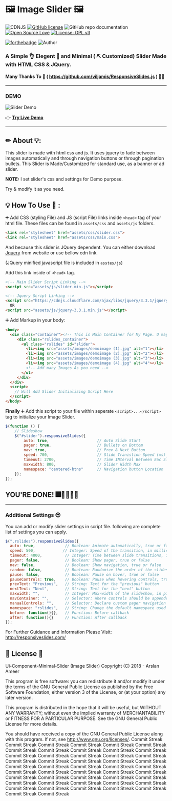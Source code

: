# 🖼 Image Slider 🖼 
![CDNJS](https://img.shields.io/cdnjs/v/jquery.svg)
[![GitHub license](https://img.shields.io/github/license/ArslanAmeer/Ui-Component-Minimal-Slider.svg)](https://github.com/ArslanAmeer/Ui-Component-Minimal-Slider/blob/master/LICENSE)
![GitHub repo documentation](https://img.shields.io/badge/Documentation-Proper-brightgreen.svg)
[![Open Source Love](https://badges.frapsoft.com/os/v1/open-source.png?v=103)](https://github.com/ellerbrock/open-source-badges/)
[![License: GPL v3](https://img.shields.io/badge/License-GPL%20v3-blue.svg)](https://www.gnu.org/licenses/gpl-3.0)

[![forthebadge](https://forthebadge.com/images/badges/built-with-love.svg)](https://forthebadge.com)
![Author](https://img.shields.io/badge/Author-Arslan_Ameer-lightgrey.svg)

### A Simple 👌 Elegent 💎 and Minimal  ( ⛏ Customized) Slider Made with HTML CSS &amp; JQuery. 
#### Many Thanks To 🙏 ( https://github.com/viljamis/ResponsiveSlides.js ) 🙇‍♂️
---
### DEMO 

![Slider Demo](assets/images/demo.gif "Responsive Slider")

👉 **[Try Live Demo](https://arslanameer.github.io/Ui-Component-Minimal-Slider/)**

---
## ✏ About 💡:

This slider is made with html css and js. It uses jquery to fade between images automatically and through navigation buttons
or through pagination bullets.
This Slider is Made/Customized for standard use, as a banner or ad slider. 

**NOTE:** I set slider's css and settings for Demo purpose.

Try & modify it as you need.

## 💡 How To Use 🔬 :

➕ Add CSS (styling File) and JS (script File) links inside `<head>` tag of your html file.
These files can be found in `assets/css` and `assets/js` folders.

```html
<link rel="stylesheet" href="assets/css/slider.css">
<link rel="stylesheet" href="assets/css/main.css">
```
And because this slider is JQuery dependent. You can either download [Jquery](https://jquery.com/) from website or use bellow cdn link.

(JQuery minified javascript file is included in `asstes/js`)

Add this link inside of `<head>` tag.
```html
<!-- Main Slider Script Linking -->
<script src="assets/js/slider.min.js"></script>

<!-- Jquery Script Linking -->
<script src="https://cdnjs.cloudflare.com/ajax/libs/jquery/3.3.1/jquery.min.js"></script>
  OR
<script src="assets/js/jquery-3.3.1.min.js"></script>
```

➕ Add Markup in your body:
```html
<body>
  <div class="container"><!-- This is Main Container for My Page. U may need it or not. Creat or Modify as per your Need -->
     <div class="rslides_container">
       <ul class="rslides" id="slider">
         <li><img src="assets/images/demoimage (1).jpg" alt="1"></li>
         <li><img src="assets/images/demoimage (2).jpg" alt="2"></li>
         <li><img src="assets/images/demoimage (3).jpg" alt="3"></li>
         <li><img src="assets/images/demoimage (4).jpg" alt="4"></li>
         <!-- Add many Images As you need -->
       </ul>
     </div>
  </div>
  <script>
    // Will Add Slider Initializing Script Here
  </script>
</body>
```

**Finally**
➕ Add this script to your file within seperate `<script>...</script>` tag to initialize your Image Slider.
```js
$(function () {    
    // Slideshow
    $("#slider").responsiveSlides({
        auto: true,                     // Auto Slide Start
        pager: true,                    // Bullets on Bottom
        nav: true,                      // Prev & Next Button 
        speed: 700,                     // Slide Tranistion Speed (ms)
        timeout: 2700,                  // Time INterval Between Eac Slider (ms)
        maxwidth: 800,                  // Slider Width Max
        namespace: "centered-btns"      // Navigation button Location
    });
});
```

  ## YOU'RE DONE! 🎆🎇🎉👏👏
---

### Additional Settings 😎

You can add or modify slider settings in script file. following are complete list of settings you can apply.
```js
$(".rslides").responsiveSlides({
  auto: true,             // Boolean: Animate automatically, true or false
  speed: 500,            // Integer: Speed of the transition, in milliseconds
  timeout: 4000,          // Integer: Time between slide transitions, in milliseconds
  pager: false,           // Boolean: Show pager, true or false
  nav: false,             // Boolean: Show navigation, true or false
  random: false,          // Boolean: Randomize the order of the slides, true or false
  pause: false,           // Boolean: Pause on hover, true or false
  pauseControls: true,    // Boolean: Pause when hovering controls, true or false
  prevText: "Previous",   // String: Text for the "previous" button
  nextText: "Next",       // String: Text for the "next" button
  maxwidth: "",           // Integer: Max-width of the slideshow, in pixels
  navContainer: "",       // Selector: Where controls should be appended to, default is after the 'ul'
  manualControls: "",     // Selector: Declare custom pager navigation
  namespace: "rslides",   // String: Change the default namespace used
  before: function(){},   // Function: Before callback
  after: function(){}     // Function: After callback
});
```

For Further Guidance and Information Please Visit:  http://responsiveslides.com/


## 📄 License  🔐

Ui-Component-Minimal-Slider (Image Slider)
Copyright (C) 2018  - Arslan Ameer

This program is free software: you can redistribute it and/or modify
it under the terms of the GNU General Public License as published by
the Free Software Foundation, either version 3 of the License, or
(at your option) any later version.

This program is distributed in the hope that it will be useful,
but WITHOUT ANY WARRANTY; without even the implied warranty of
MERCHANTABILITY or FITNESS FOR A PARTICULAR PURPOSE.  See the
GNU General Public License for more details.

You should have received a copy of the GNU General Public License
along with this program.  If not, see <http://www.gnu.org/licenses/>.
C o m m i t   S t r e a k  
 C o m m i t   S t r e a k  
 C o m m i t   S t r e a k  
 C o m m i t   S t r e a k  
 C o m m i t   S t r e a k  
 C o m m i t   S t r e a k  
 C o m m i t   S t r e a k  
 C o m m i t   S t r e a k  
 C o m m i t   S t r e a k  
 C o m m i t   S t r e a k  
 C o m m i t   S t r e a k  
 C o m m i t   S t r e a k  
 C o m m i t   S t r e a k  
 C o m m i t   S t r e a k  
 C o m m i t   S t r e a k  
 C o m m i t   S t r e a k  
 C o m m i t   S t r e a k  
 C o m m i t   S t r e a k  
 C o m m i t   S t r e a k  
 C o m m i t   S t r e a k  
 C o m m i t   S t r e a k  
 C o m m i t   S t r e a k  
 C o m m i t   S t r e a k  
 C o m m i t   S t r e a k  
 C o m m i t   S t r e a k  
 C o m m i t   S t r e a k  
 C o m m i t   S t r e a k  
 C o m m i t   S t r e a k  
 C o m m i t   S t r e a k  
 C o m m i t   S t r e a k  
 C o m m i t   S t r e a k  
 C o m m i t   S t r e a k  
 C o m m i t   S t r e a k  
 C o m m i t   S t r e a k  
 C o m m i t   S t r e a k  
 C o m m i t   S t r e a k  
 C o m m i t   S t r e a k  
 C o m m i t   S t r e a k  
 C o m m i t   S t r e a k  
 C o m m i t   S t r e a k  
 C o m m i t   S t r e a k  
 C o m m i t   S t r e a k  
 C o m m i t   S t r e a k  
 C o m m i t   S t r e a k  
 C o m m i t   S t r e a k  
 C o m m i t   S t r e a k  
 C o m m i t   S t r e a k  
 C o m m i t   S t r e a k  
 